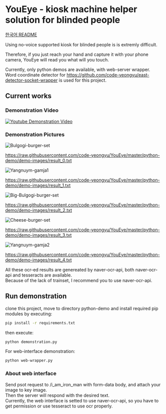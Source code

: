 # YouEye - kiosk machine helper solution for blinded people

[한국어 README](https://github.com/code-yeongyu/YouEye/blob/master/README_ko.md)

Using no-voice supported kiosk for blinded people is is extremly difficult.

Therefore, if you just reach your hand and capture it with your phone camera, YouEye will read you what will you touch.

Currently, only python demos are available, with web-server wrapper.  
Word coordinate detector for <https://github.com/code-yeongyu/east-detector-socket-wrapper> is used for this project.

## Current works

### Demonstration Video

[![Youtube Demonstration Video](https://img.youtube.com/vi/GAdjqtUidms/0.jpg)](https://youtu.be/GAdjqtUidms)

### Demonstration Pictures

![Bulgogi-burger-set](https://raw.githubusercontent.com/code-yeongyu/YouEye/master/python-demo/demo-images/result_0.jpeg)

<https://raw.githubusercontent.com/code-yeongyu/YouEye/master/python-demo/demo-images/result_0.txt>

![Yangnuym-gamja1](https://raw.githubusercontent.com/code-yeongyu/YouEye/master/python-demo/demo-images/result_1.jpeg)

<https://raw.githubusercontent.com/code-yeongyu/YouEye/master/python-demo/demo-images/result_1.txt>

![Big-Bulgogi-burger-set](https://raw.githubusercontent.com/code-yeongyu/YouEye/master/python-demo/demo-images/result_2.jpeg)

<https://raw.githubusercontent.com/code-yeongyu/YouEye/master/python-demo/demo-images/result_2.txt>

![Cheese-burger-set](https://raw.githubusercontent.com/code-yeongyu/YouEye/master/python-demo/demo-images/result_3.jpeg)

<https://raw.githubusercontent.com/code-yeongyu/YouEye/master/python-demo/demo-images/result_3.txt>

![Yangnuym-gamja2](https://raw.githubusercontent.com/code-yeongyu/YouEye/master/python-demo/demo-images/result_4.jpeg)

<https://raw.githubusercontent.com/code-yeongyu/YouEye/master/python-demo/demo-images/result_4.txt>

All these ocr-ed results are genereated by naver-ocr-api, both naver-ocr-api and tesseracts are available.  
Because of the lack of trainset, I recommend you to use naver-ocr-api.

## Run demonstration

clone this project, move to directory python-demo and install required pip modules by executing:

```bash
pip install -r requirements.txt
```

then execute:

```bash
python demonstration.py
```

For web-interface demonstration:

```bash
python web-wrapper.py
```

### About web interface

Send psot request to /i_am_iron_man with form-data body, and attach your image to key image.  
Then the server will respond with the desired text.  
Currently, the web interface is setted to use naver-ocr-api, so you have to get permission or use tesseract to use ocr properly.
